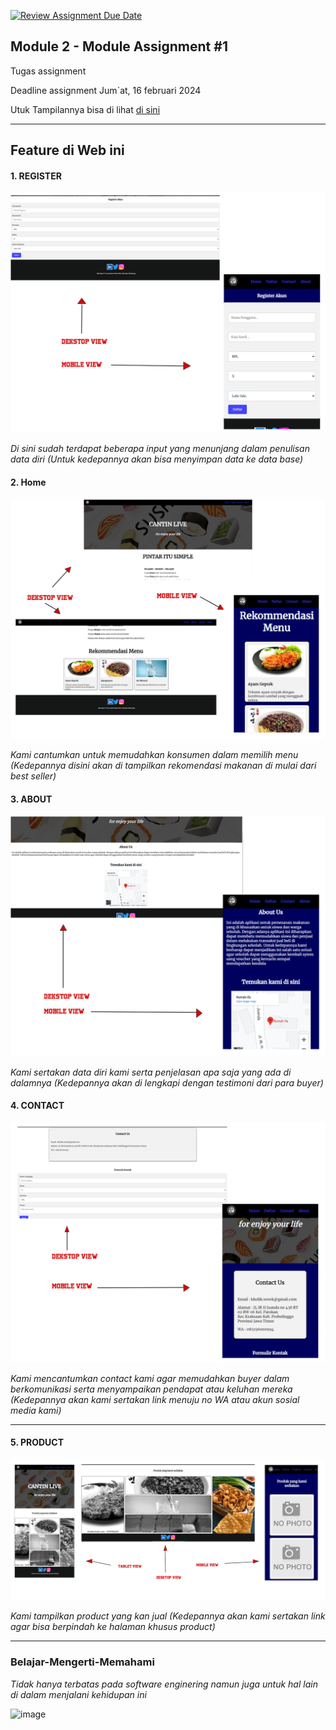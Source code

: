[![Review Assignment Due Date](https://classroom.github.com/assets/deadline-readme-button-24ddc0f5d75046c5622901739e7c5dd533143b0c8e959d652212380cedb1ea36.svg)](https://classroom.github.com/a/-vSzXkEt)

## Module 2 - Module Assignment #1

Tugas assignment 

Deadline assignment Jum`at, 16 februari 2024

Utuk Tampilannya bisa di lihat [di sini](https://kizfy.site/)

---

## Feature di Web ini

#### 1. REGISTER
![img](<Asset/image/SS REGISTER.png>)

_Di sini sudah terdapat beberapa input yang menunjang dalam penulisan data diri_
_(Untuk kedepannya akan bisa menyimpan data ke data base)_

#### 2. Home
![img](<Asset/image/SS Home.png>)

_Kami cantumkan untuk memudahkan konsumen dalam memilih menu_
_(Kedepannya disini akan di tampilkan rekomendasi makanan di mulai dari best seller)_

#### 3. ABOUT
![img](<Asset/image/SS About.png>)

_Kami sertakan data diri kami serta penjelasan apa saja yang ada di dalamnya_
_(Kedepannya akan di lengkapi dengan testimoni dari para buyer)_

#### 4. CONTACT
![img](<Asset/image/SS CONTACT US.png>)

_Kami mencantumkan contact kami agar memudahkan buyer dalam berkomunikasi serta menyampaikan pendapat atau keluhan mereka_
_(Kedepannya akan kami sertakan link menuju no WA atau akun sosial media kami)_

---

#### 5. PRODUCT
![img](<Asset/image/SS PRODUCT.png>)

_Kami tampilkan product yang kan jual_
_(Kedepannya akan kami sertakan link agar bisa berpindah ke halaman khusus product)_

---

### Belajar-Mengerti-Memahami
_Tidak hanya terbatas pada software enginering namun juga untuk hal lain di dalam menjalani kehidupan ini_

![image](https://assets-global.website-files.com/6100d0111a4ed76bc1b9fd54/62a0314f6b81ed970ac67253_coding%20vs%20programmiing.jpg)